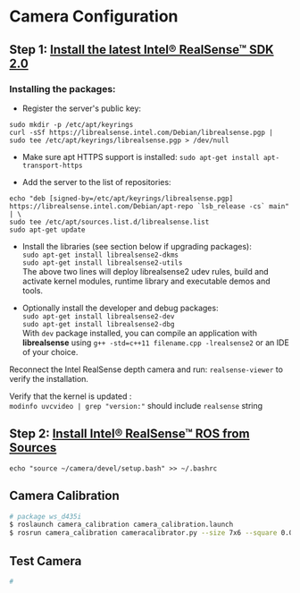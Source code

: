 # Camera Configuration

## Step 1: [Install the latest Intel® RealSense™ SDK 2.0](https://github.com/IntelRealSense/librealsense/blob/master/doc/distribution_linux.md#installing-the-packages)

### Installing the packages:

- Register the server's public key:
```
sudo mkdir -p /etc/apt/keyrings
curl -sSf https://librealsense.intel.com/Debian/librealsense.pgp | sudo tee /etc/apt/keyrings/librealsense.pgp > /dev/null
```

- Make sure apt HTTPS support is installed:
`sudo apt-get install apt-transport-https`

- Add the server to the list of repositories:
```
echo "deb [signed-by=/etc/apt/keyrings/librealsense.pgp] https://librealsense.intel.com/Debian/apt-repo `lsb_release -cs` main" | \
sudo tee /etc/apt/sources.list.d/librealsense.list
sudo apt-get update
```

- Install the libraries (see section below if upgrading packages):  
  `sudo apt-get install librealsense2-dkms`  
  `sudo apt-get install librealsense2-utils`  
  The above two lines will deploy librealsense2 udev rules, build and activate kernel modules, runtime library and executable demos and tools.  

- Optionally install the developer and debug packages:  
  `sudo apt-get install librealsense2-dev`  
  `sudo apt-get install librealsense2-dbg`  
  With `dev` package installed, you can compile an application with **librealsense** using `g++ -std=c++11 filename.cpp -lrealsense2` or an IDE of your choice.

Reconnect the Intel RealSense depth camera and run: `realsense-viewer` to verify the installation.

Verify that the kernel is updated :    
`modinfo uvcvideo | grep "version:"` should include `realsense` string

## Step 2: [Install Intel® RealSense™ ROS from Sources](https://github.com/IntelRealSense/realsense-ros/tree/ros1-legacy)

```
echo "source ~/camera/devel/setup.bash" >> ~/.bashrc
```

## Camera Calibration

```bash
# package ws_d435i 
$ roslaunch camera_calibration camera_calibration.launch
$ rosrun camera_calibration cameracalibrator.py --size 7x6 --square 0.01 image:=/camera/rgb/image_raw camera:=/camera/rgb # 新建终端并不要source
```

## Test Camera

```bash
#
```

